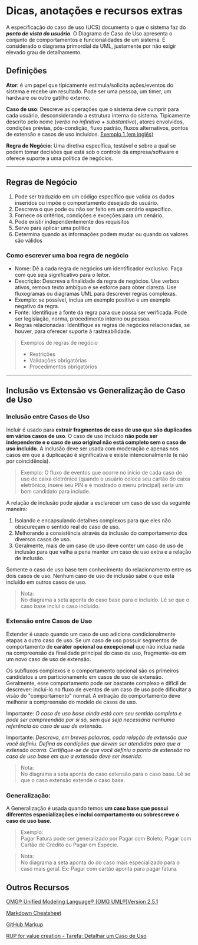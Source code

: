 # Dicas, anotações e recursos extras

A especificação do caso de uso (UCS) documenta o que o sistema faz do ***ponto de vista do usuário***. O Diagrama de Caso de Uso apresenta o conjunto de comportamentos e funcionalidades de um sistema. É considerado o diagrama primordial da UML, justamente por não exigir elevado grau de detalhamento. 

## Definições  

**Ator**: é um papel que tipicamente estimula/solicita ações/eventos do sistema e recebe um resultado. Pode ser uma pessoa, um timer, um hardware ou outro gatilho externo.  

**Caso de uso**: Descreve as operações que o sistema deve cumprir para cada usuário, desconsiderando a estrutura interna do sistema. Tipicamente descrito pelo nome (*verbo no infinitivo + substantivo*), atores envolvidos, condições prévias, pós-condição, fluxo padrão, fluxos alternativos, pontos de extensão e casos de uso incluídos. [Exemplo 1 (em inglês)](exemplo1_ucs_ingles.md)

**Regra de Negócio**: Uma diretiva específica, testável e sobre a qual se podem tomar decisões que está sob o controle da empresa/software e oferece suporte a uma política de negócios.

---
## Regras de Negócio
1. Pode ser traduzido em um código específico que valida os dados inseridos ou impõe o comportamento desejado do usuário.  
1. Descreva o que pode ou não ser feito em um cenário específico.  
1. Fornece os critérios, condições e exceções para um cenário.
1. Pode existir independentemente dos requisitos
1. Serve para aplicar uma política
1. Determina quando as informações podem mudar ou quando os valores são válidos



### Como escrever uma boa regra de negócio

- Nome: Dê a cada regra de negócios um identificador exclusivo. Faça com que seja significativo para o leitor.
- Descrição: Descreva a finalidade da regra de negócios. Use verbos ativos, remova texto ambíguo e se esforce para obter clareza. Use fluxogramas ou diagramas UML para descrever regras complexas.
- Exemplo: se possível, inclua um exemplo positivo e um exemplo negativo da regra.
- Fonte: Identifique a fonte da regra para que possa ser verificada. Pode ser legislação, norma, procedimento interno ou pessoa.
- Regras relacionadas: Identifique as regras de negócios relacionadas, se houver, para oferecer suporte à rastreabilidade. 

>Exemplos de regras de negócio  
>- Restrições
>- Validações obrigatórias
>- Procedimentos obrigatórios

---
## Inclusão vs Extensão vs Generalização de Caso de Uso

### Inclusão entre Casos de Uso   

Incluir é usado para **extrair fragmentos de caso de uso que são duplicados em vários casos de uso**. O caso de uso incluído **não pode ser independente e o caso de uso original não está completo sem o caso de uso incluído**. A inclusão deve ser usada com moderação e apenas nos casos em que a duplicação é significativa e existe intencionalmente (e não por coincidência).

>Exemplo:
O fluxo de eventos que ocorre no início de cada caso de uso de caixa eletrônico (quando o usuário coloca seu cartão do caixa eletrônico, insere seu PIN e é mostrado o menu principal) seria um bom candidato para include. 


A relação de inclusão pode ajudar a esclarecer um caso de uso da seguinte maneira:

1. Isolando e encapsulando detalhes complexos para que eles não obscureçam o sentido real do caso de uso.
1. Melhorando a consistência através da inclusão do comportamento dos diversos casos de uso.
1. Geralmente, mais de um caso de uso deve conter um caso de uso de inclusão para que valha a pena manter um caso de uso extra e a relação de inclusão.

Somente o caso de uso base tem conhecimento do relacionamento entre os dois casos de uso. Nenhum caso de uso de inclusão sabe o que está incluído em outros casos de uso.   

> Nota:   
No diagrama a seta aponta do caso base para o incluído. Lê se que o caso base inclui o caso incluído.


### Extensão entre Casos de Uso   

Extender é usado quando um caso de uso adiciona condicionalmente etapas a outro caso de uso. Se um caso de uso possuir segmentos de comportamento de **caráter opcional ou excepcional** que não inclua nada na compreensão da finalidade principal do caso de uso, fragmente-os em um novo caso de uso de extensão.  

Os subfluxos complexos e o comportamento opcional são os primeiros candidatos a um particionamento em casos de uso de extensão. Geralmente, esse comportamento pode ser bastante complexo e difícil de descrever: incluí-lo no fluxo de eventos de um caso de uso pode dificultar a visão do "comportamento" normal. A extração do comportamento deve melhorar a compreensão do modelo de casos de uso.

Importante: _O caso de uso base ainda está com seu sentido completo e pode ser compreendido por si só, sem que seja necessária nenhuma referência ao caso de uso de extensão._

Importante: _Descreva, em breves palavras, cada relação de extensão que você definiu. Defina as condições que devem ser atendidas para que a extensão ocorra. Certifique-se de que você definiu o ponto de extensão no caso de uso base em que a extensão deve ser inserida._


> Nota:   
No diagrama a seta aponta do caso extensão para o caso base. Lê se que o caso extensão extende o caso base.

### Generalização:
A Generalização é usada quando temos **um caso base que possui diferentes especializações e inclui comportamento ou sobrescreve o caso de uso base**.
> Exemplo:  
Pagar Fatura pode ser generalizado por Pagar com Boleto, Pagar com Cartão de Crédito ou Pagar em Espécie.  

> Nota:  
No diagrama a seta aponta do do caso mais especializado para o caso mais geral. Ex: Pagar com cartão aponta para pagar fatura.

## Outros Recursos

[OMG® Unified Modeling Language® (OMG UML®)Version 2.5.1](https://www.omg.org/spec/UML/2.5.1/PDF)

[Markdown Cheatsheet](https://github.com/adam-p/markdown-here/wiki/Markdown-Cheatsheet)

[GitHub Markup](https://github.com/github/markup/blob/master/README.md)  

[RUP for value creation - Tarefa: Detalhar um Caso de Uso](https://www.cin.ufpe.br/~gta/rup-vc/core.base_rup/tasks/detail_a_use_case_D9BECBF4.html)